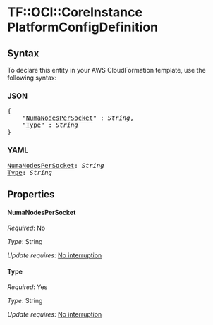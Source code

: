 # TF::OCI::CoreInstance PlatformConfigDefinition

## Syntax

To declare this entity in your AWS CloudFormation template, use the following syntax:

### JSON

<pre>
{
    "<a href="#numanodespersocket" title="NumaNodesPerSocket">NumaNodesPerSocket</a>" : <i>String</i>,
    "<a href="#type" title="Type">Type</a>" : <i>String</i>
}
</pre>

### YAML

<pre>
<a href="#numanodespersocket" title="NumaNodesPerSocket">NumaNodesPerSocket</a>: <i>String</i>
<a href="#type" title="Type">Type</a>: <i>String</i>
</pre>

## Properties

#### NumaNodesPerSocket

_Required_: No

_Type_: String

_Update requires_: [No interruption](https://docs.aws.amazon.com/AWSCloudFormation/latest/UserGuide/using-cfn-updating-stacks-update-behaviors.html#update-no-interrupt)

#### Type

_Required_: Yes

_Type_: String

_Update requires_: [No interruption](https://docs.aws.amazon.com/AWSCloudFormation/latest/UserGuide/using-cfn-updating-stacks-update-behaviors.html#update-no-interrupt)


